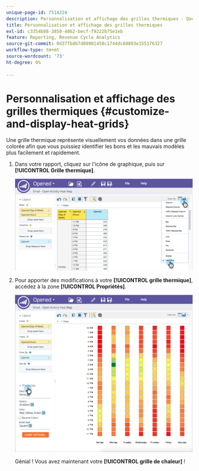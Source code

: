 ```yaml
---
unique-page-id: 7514224
description: Personnalisation et affichage des grilles thermiques - Documents Marketo - Documentation du produit
title: Personnalisation et affichage des grilles thermiques
exl-id: c3354b08-3850-4862-becf-f9222b75e1eb
feature: Reporting, Revenue Cycle Analytics
source-git-commit: 0d37fbdb7d08901458c1744dc68893e155176327
workflow-type: tm+mt
source-wordcount: '73'
ht-degree: 0%

---
```


# Personnalisation et affichage des grilles thermiques {#customize-and-display-heat-grids}

Une grille thermique représente visuellement vos données dans une grille colorée afin que vous puissiez identifier les bons et les mauvais modèles plus facilement et rapidement.

1. Dans votre rapport, cliquez sur l&#39;icône de graphique, puis sur **[!UICONTROL Grille thermique]**.

   ![](assets/image2015-5-4-15-3a2-3a17.png)

1. Pour apporter des modifications à votre **[!UICONTROL grille thermique]**, accédez à la zone **[!UICONTROL Propriétés]**.

   ![](assets/image2015-5-4-16-3a7-3a9.png)

   Génial ! Vous avez maintenant votre **[!UICONTROL grille de chaleur]** !
